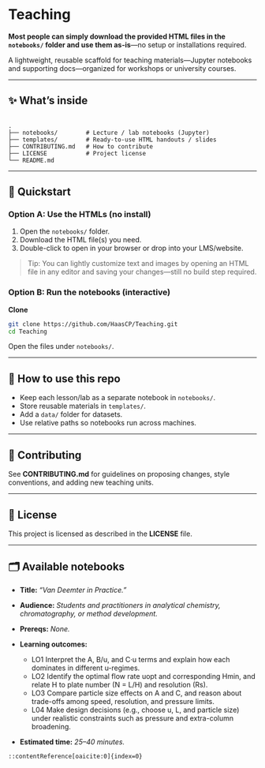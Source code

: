 # Teaching

**Most people can simply download the provided HTML files in the `notebooks/` folder and use them as-is**—no setup or installations required.

A lightweight, reusable scaffold for teaching materials—Jupyter notebooks and supporting docs—organized for workshops or university courses.

---

## ✨ What’s inside

```

.
├── notebooks/        # Lecture / lab notebooks (Jupyter)
├── templates/        # Ready-to-use HTML handouts / slides
├── CONTRIBUTING.md   # How to contribute
├── LICENSE           # Project license
└── README.md

````

---

## 🚀 Quickstart

### Option A: Use the HTMLs (no install)
1. Open the `notebooks/` folder.
2. Download the HTML file(s) you need.
3. Double-click to open in your browser or drop into your LMS/website.

> Tip: You can lightly customize text and images by opening an HTML file in any editor and saving your changes—still no build step required.

### Option B: Run the notebooks (interactive)
**Clone**
   ```bash
   git clone https://github.com/HaasCP/Teaching.git
   cd Teaching
   ```

Open the files under `notebooks/`.

---

## 🧭 How to use this repo

* Keep each lesson/lab as a separate notebook in `notebooks/`.
* Store reusable materials in `templates/`.
* Add a `data/` folder for datasets.
* Use relative paths so notebooks run across machines.

---

## 🤝 Contributing

See **CONTRIBUTING.md** for guidelines on proposing changes, style conventions, and adding new teaching units.

---

## 📄 License

This project is licensed as described in the **LICENSE** file.

---

## 🗂️ Available notebooks

* **Title:** *“Van Deemter in Practice.”*
* **Audience:** *Students and practitioners in analytical chemistry, chromatography, or method development.*
* **Prereqs:** *None.*
* **Learning outcomes:**

  * LO1 Interpret the A, B/u, and C·u terms and explain how each dominates in different u-regimes.
  * LO2 Identify the optimal flow rate uopt and corresponding Hmin, and relate H to plate number (N = L/H) and resolution (Rs).
  * LO3 Compare particle size effects on A and C, and reason about trade-offs among speed, resolution, and pressure limits.
  * L04 Make design decisions (e.g., choose u, L, and particle size) under realistic constraints such as pressure and extra-column broadening.
* **Estimated time:** *25–40 minutes.*

```
::contentReference[oaicite:0]{index=0}
```
